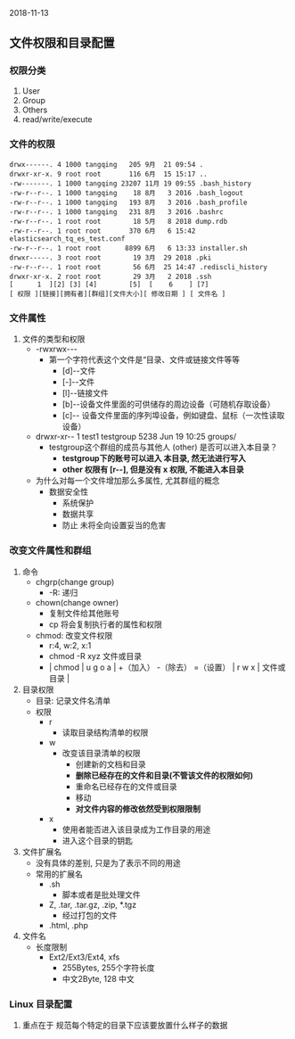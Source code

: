 2018-11-13

## 文件权限和目录配置

### 权限分类
1. User
2. Group
3. Others
4. read/write/execute

### 文件的权限

```text
drwx------. 4 1000 tangqing   205 9月  21 09:54 .
drwxr-xr-x. 9 root root       116 6月  15 15:17 ..
-rw-------. 1 1000 tangqing 23207 11月 19 09:55 .bash_history
-rw-r--r--. 1 1000 tangqing    18 8月   3 2016 .bash_logout
-rw-r--r--. 1 1000 tangqing   193 8月   3 2016 .bash_profile
-rw-r--r--. 1 1000 tangqing   231 8月   3 2016 .bashrc
-rw-r--r--. 1 root root        18 5月   8 2018 dump.rdb
-rw-r--r--. 1 root root       370 6月   6 15:42 elasticsearch_tq_es_test.conf
-rw-r--r--. 1 root root      8899 6月   6 13:33 installer.sh
drwxr-----. 3 root root        19 3月  29 2018 .pki
-rw-r--r--. 1 root root        56 6月  25 14:47 .rediscli_history
drwxr-xr-x. 2 root root        29 3月   2 2018 .ssh
[      1  ][2] [3] [4]        [5]  [    6    ] [7]
[ 权限 ][链接][拥有者][群组][文件大小][ 修改日期 ] [ 文件名 ]
```

### 文件属性
1. 文件的类型和权限
    - -rwxrwx---
        - 第一个字符代表这个文件是“目录、文件或链接文件等等
            - [d]--文件
            - [-]--文件
            - [l]--链接文件
            - [b]--设备文件里面的可供储存的周边设备（可随机存取设备）
            - [c]-- 设备文件里面的序列埠设备，例如键盘、鼠标（一次性读取设备） 
    - drwxr-xr-- 1 test1 testgroup 5238 Jun 19 10:25 groups/
        - testgroup这个群组的成员与其他人 (other) 是否可以进入本目录？
            - **testgroup下的账号可以进入 本目录, 然无法进行写入**
            - **other 权限有 [r--], 但是没有 x 权限, 不能进入本目录**
    - 为什么对每一个文件增加那么多属性, 尤其群组的概念
        - 数据安全性
            - 系统保护
            - 数据共享
            - 防止 未将全向设置妥当的危害

### 改变文件属性和群组
1. 命令
    - chgrp(change group)
        - -R: 递归 
    - chown(change owner) 
        - 复制文件给其他账号
        - cp 将会复制执行者的属性和权限
    - chmod: 改变文件权限
        - r:4, w:2, x:1
        - chmod -R xyz 文件或目录
        - | chmod | u g o a | +（加入） -（除去） =（设置） | r w x | 文件或目录 |
2. 目录权限
    - 目录: 记录文件名清单
    - 权限
        - r
            - 读取目录结构清单的权限
        - w
            - 改变该目录清单的权限
                 - 创建新的文档和目录
                 - **删除已经存在的文件和目录(不管该文件的权限如何)**
                 - 重命名已经存在的文件或目录
                 - 移动
                 - **对文件内容的修改依然受到权限限制**
        - x
            - 使用者能否进入该目录成为工作目录的用途
            - 进入这个目录的钥匙
3. 文件扩展名
    - 没有具体的差别, 只是为了表示不同的用途
    - 常用的扩展名
        - .sh 
            - 脚本或者是批处理文件
        - Z, .tar, .tar.gz, .zip, *.tgz
            - 经过打包的文件
        - .html, .php
4. 文件名
    - 长度限制
        - Ext2/Ext3/Ext4, xfs
            - 255Bytes, 255个字符长度
            - 中文2Byte, 128 中文

### Linux 目录配置
1. 重点在于 规范每个特定的目录下应该要放置什么样子的数据